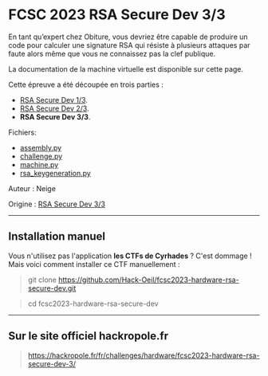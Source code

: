 # FCSC 2023 RSA Secure Dev 3/3

En tant qu’expert chez Obiture, vous devriez être capable de produire un code pour calculer une signature RSA qui résiste à plusieurs attaques par faute alors même que vous ne connaissez pas la clef publique.

La documentation de la machine virtuelle est disponible sur cette page.


Cette épreuve a été découpée en trois parties :
- [RSA Secure Dev 1/3](README_1_3.md).
- [RSA Secure Dev 2/3](README_2_3.md).
- **RSA Secure Dev 3/3**.

Fichiers:
- [assembly.py](assembly.py)
- [challenge.py](challenge.py)
- [machine.py](machine.py)
- [rsa_keygeneration.py](rsa_keygeneration.py)



Auteur : Neige

Origine : [RSA Secure Dev 3/3](https://hackropole.fr/fr/challenges/hardware/fcsc2023-hardware-rsa-secure-dev-3/)


-----------

## Installation manuel
Vous n'utilisez pas l'application **les CTFs de Cyrhades** ? C'est dommage !
Mais voici comment installer ce CTF manuellement :

> git clone https://github.com/Hack-Oeil/fcsc2023-hardware-rsa-secure-dev.git

> cd fcsc2023-hardware-rsa-secure-dev

-----------


## Sur le site officiel hackropole.fr
> https://hackropole.fr/fr/challenges/hardware/fcsc2023-hardware-rsa-secure-dev-3/